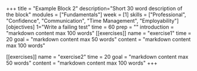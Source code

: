 +++
title = "Example Block 2"
description="Short 30 word description of the block"
modules = ["Fundamentals"]
week = [1]
skills = ["Professional", "Confidence", "Communication", "Time Management", "Employability"]
[objectives]
    1="Write a failing test"
time = 60
prep = ""
introduction = "markdown content max 100 words"
[[exercises]]
name = "exercise1"
time = 20
goal = "markdown content max 50 words"
content = "markdown content max 100 words"

[[exercises]]
name = "exercise2"
time = 20
goal = "markdown content max 50 words"
content = "markdown content max 100 words"
+++
